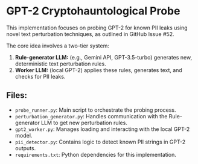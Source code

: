 # GPT-2 Cryptohauntological Probe

This implementation focuses on probing GPT-2 for known PII leaks using novel text perturbation techniques, as outlined in GitHub Issue #52.

The core idea involves a two-tier system:
1.  **Rule-generator LLM:** (e.g., Gemini API, GPT-3.5-turbo) generates new, deterministic text perturbation rules.
2.  **Worker LLM:** (local GPT-2) applies these rules, generates text, and checks for PII leaks.

## Files:
- `probe_runner.py`: Main script to orchestrate the probing process.
- `perturbation_generator.py`: Handles communication with the Rule-generator LLM to get new perturbation rules.
- `gpt2_worker.py`: Manages loading and interacting with the local GPT-2 model.
- `pii_detector.py`: Contains logic to detect known PII strings in GPT-2 outputs.
- `requirements.txt`: Python dependencies for this implementation.